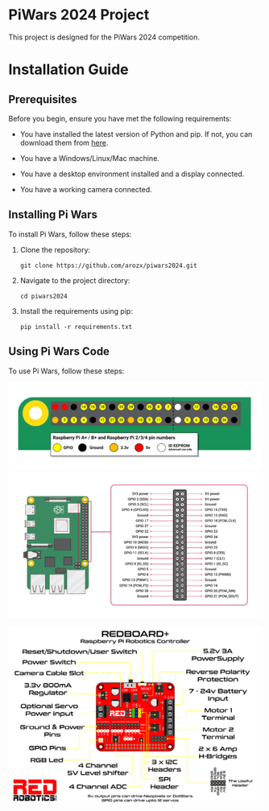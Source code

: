# PiWars 2024 Project
This project is designed for the PiWars 2024 competition.

# Installation Guide

## Prerequisites

Before you begin, ensure you have met the following requirements:

* You have installed the latest version of Python and pip. If not, you can download them from [here](https://www.python.org/downloads/).

* You have a Windows/Linux/Mac machine.
* You have a desktop environment installed and a display connected.
* You have a working camera connected.

## Installing Pi Wars

To install Pi Wars, follow these steps:

1. Clone the repository:
    ```
    git clone https://github.com/arozx/piwars2024.git
    ```

2. Navigate to the project directory:
    ```
    cd piwars2024
    ```

3. Install the requirements using pip:
    ```
    pip install -r requirements.txt
    ```

## Using Pi Wars Code

To use Pi Wars, follow these steps:

![Pinout](components/pi/gpio.png)
![Full pinout](components/pi/gpio_pinout.png)

![Robot Image](components/redboard_outputs.png)
